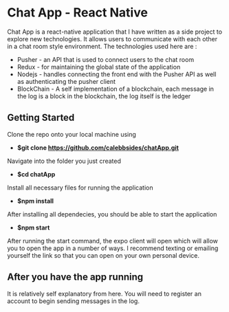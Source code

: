# Chat App - React Native

Chat App is a react-native application that I have written as a side project to explore new technologies. It allows users to communicate with each other in a chat room style environment. The technologies used here are :

 * Pusher - an API that is used to connect users to the chat room
 * Redux - for maintaining the global state of the application
 * Nodejs - handles connecting the front end with the Pusher API as well as authenticating the pusher client
 * BlockChain - A self implementation of a blockchain, each message in the log is a block in the blockchain, the log itself is the ledger

## Getting Started

Clone the repo onto your local machine using 

* **$git clone https://github.com/calebbsides/chatApp.git**

Navigate into the folder you just created

* **$cd chatApp**

Install all necessary files for running the application
* **$npm install**

After installing all dependecies, you should be able to start the application

* **$npm start**

After running the start command, the expo client will open which will allow you to open the app in a number of ways. I recommend texting or emailing yourself the link so that you can open on your own personal device.

## After you have the app running

It is relatively self explanatory from here. You will need to register an account to begin sending messages in the log.

